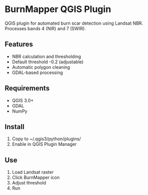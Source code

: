 # BurnMapper QGIS Plugin

QGIS plugin for automated burn scar detection using Landsat NBR. Processes bands 4 (NIR) and 7 (SWIR).

## Features
- NBR calculation and thresholding
- Default threshold -0.2 (adjustable)
- Automatic polygon cleaning
- GDAL-based processing

## Requirements
- QGIS 3.0+
- GDAL
- NumPy

## Install
1. Copy to ~/.qgis3/python/plugins/
2. Enable in QGIS Plugin Manager

## Use
1. Load Landsat raster
2. Click BurnMapper icon
3. Adjust threshold
4. Run